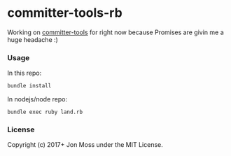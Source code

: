 # committer-tools-rb

Working on [committer-tools](https://github.com/maclover7/committer-tools) for right now because Promises are givin me a huge headache :)

### Usage

In this repo:
```bash
bundle install
```

In nodejs/node repo:

```
bundle exec ruby land.rb
```

### License

Copyright (c) 2017+ Jon Moss under the MIT License.
